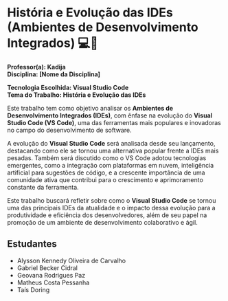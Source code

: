 # História e Evolução das IDEs (Ambientes de Desenvolvimento Integrados) 💻🚀

**Professor(a): Kadija**  
**Disciplina: [Nome da Disciplina]**

**Tecnologia Escolhida: Visual Studio Code**  
**Tema do Trabalho: História e Evolução das IDEs**


Este trabalho tem como objetivo analisar os **Ambientes de Desenvolvimento Integrados (IDEs)**, com ênfase na evolução do **Visual Studio Code (VS Code)**, uma das ferramentas mais populares e inovadoras no campo do desenvolvimento de software.

A evolução do **Visual Studio Code** será analisada desde seu lançamento, destacando como ele se tornou uma alternativa popular frente a IDEs mais pesadas. Também será discutido como o VS Code adotou tecnologias emergentes, como a integração com plataformas em nuvem, inteligência artificial para sugestões de código, e a crescente importância de uma comunidade ativa que contribui para o crescimento e aprimoramento constante da ferramenta.

Este trabalho buscará refletir sobre como o **Visual Studio Code** se tornou uma das principais IDEs da atualidade e o impacto dessa evolução para a produtividade e eficiência dos desenvolvedores, além de seu papel na promoção de um ambiente de desenvolvimento colaborativo e ágil.

## Estudantes
- Alysson Kennedy Oliveira de Carvalho
- Gabriel Becker Cidral
- Geovana Rodrigues Paz
- Matheus Costa Pessanha  
- Taís Doring
